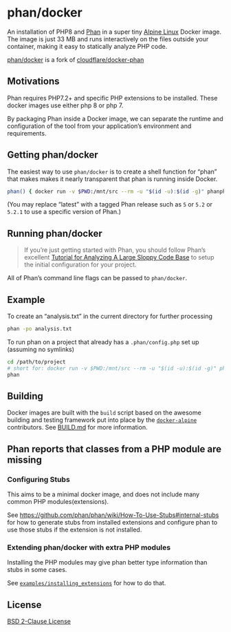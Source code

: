# phan/docker

An installation of PHP8 and [Phan][phan] in a super tiny [Alpine Linux][alpine]
Docker image. The image is just 33 MB and runs interactively on the files
outside your container, making it easy to statically analyze PHP code.

[phan/docker](https://github.com/phan/docker) is a fork of [cloudflare/docker-phan](cloudflare-docker-phan)

## Motivations

Phan requires PHP7.2+ and specific PHP extensions to be installed.
These docker images use either php 8 or php 7.

By packaging Phan inside a Docker image, we can separate the runtime and
configuration of the tool from your application’s environment and requirements.

## Getting phan/docker

The easiest way to use `phan/docker` is to create a shell function for “phan”
that makes makes it nearly transparent that phan is running inside Docker.

```sh
phan() { docker run -v $PWD:/mnt/src --rm -u "$(id -u):$(id -g)" phanphp/phan:latest $@; return $?; }
```

(You may replace “latest” with a tagged Phan release such as `5` or `5.2` or `5.2.1` to use a specific version of Phan.)

## Running phan/docker
> If you’re just getting started with Phan, you should follow Phan’s excellent
[Tutorial for Analyzing A Large Sloppy Code Base][phan-tutorial] to setup the
initial configuration for your project.

All of Phan’s command line flags can be passed to `phan/docker`.

## Example

To create an “analysis.txt” in the current directory for further processing

``` sh
phan -po analysis.txt
```

To run phan on a project that already has a `.phan/config.php` set up (assuming no symlinks)

```sh
cd /path/to/project
# short for: docker run -v $PWD:/mnt/src --rm -u "$(id -u):$(id -g)" phanphp/phan:latest
phan
```

## Building

Docker images are built with the `build` script based on the awesome building
and testing framework put into place by the [`docker-alpine`][docker-alpine]
contributors. See [BUILD.md][build-docs] for more information.

## Phan reports that classes from a PHP module are missing

### Configuring Stubs

This aims to be a minimal docker image, and does not include many common PHP modules(extensions).

See https://github.com/phan/phan/wiki/How-To-Use-Stubs#internal-stubs for how to generate stubs from installed extensions and configure phan to use those stubs if the extension is not installed.

### Extending phan/docker with extra PHP modules

Installing the PHP modules may give phan better type information than stubs in some cases.

See [`examples/installing_extensions`](https://github.com/phan/docker/tree/master/examples/installing_extensions) for how to do that.

## License

[BSD 2-Clause License][bsd-2-clause]

[phan]: https://github.com/phan/phan
[alpine]: http://www.alpinelinux.org/
[phan-tutorial]: https://github.com/phan/phan/wiki/Tutorial-for-Analyzing-a-Large-Sloppy-Code-Base
[docker-alpine]: https://github.com/gliderlabs/docker-alpine
[build-docs]: BUILD.md
[bsd-2-clause]: https://tldrlegal.com/license/bsd-2-clause-license-(freebsd)#summary
[cloudflare-docker-phan]: https://github.com/cloudflare/docker-phan
